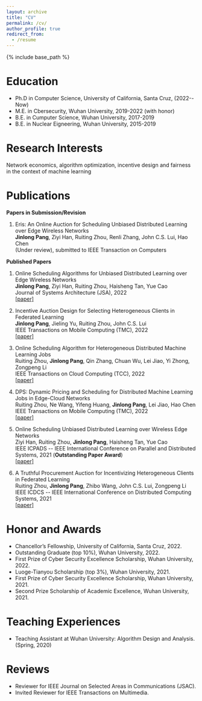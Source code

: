 ```yaml
---
layout: archive
title: "CV"
permalink: /cv/
author_profile: true
redirect_from:
  - /resume
---
```


{% include base_path %}

Education
======
* Ph.D in Computer Science, University of California, Santa Cruz, (2022--Now)
* M.E. in Cbersecurity, Wuhan University, 2019-2022 (with honor)
* B.E. in Cumputer Science, Wuhan University, 2017-2019
* B.E. in Nuclear Eigneering, Wuhan University, 2015-2019


Research Interests
======
Network economics, algorithm optimization, incentive design and fairness in the context of machine learning

Publications
=====
**Papers in Submission/Revision**
1. Eris: An Online Auction for Scheduling Unbiased Distributed Learning over Edge Wireless Networks             
**Jinlong Pang**, Ziyi Han, Ruiting Zhou, Renli Zhang, John C.S. Lui, Hao Chen         
(Under review), submitted to IEEE Transaction on Computers


**Published Papers**
1.  Online Scheduling Algorithms for Unbiased Distributed Learning over Edge Wireless Networks             
**Jinlong Pang**, Ziyi Han, Ruiting Zhou, Haisheng Tan, Yue Cao               
Journal of Systems Architecture (JSA), 2022           
[[paper]](https://www.sciencedirect.com/science/article/abs/pii/S1383762122001837)

2.  Incentive Auction Design for Selecting Heterogeneous Clients in Federated Learning          
**Jinlong Pang**, Jieling Yu, Ruiting Zhou, John C.S. Lui     
IEEE Transactions on Mobile Computing (TMC), 2022     
[[paper]](https://ieeexplore-ieee-org.oca.ucsc.edu/document/9795863)


3.  Online Scheduling Algorithm for Heterogeneous Distributed Machine Learning Jobs          
 Ruiting Zhou, **Jinlong Pang**, Qin Zhang, Chuan Wu, Lei Jiao, Yi Zhong, Zongpeng Li     
IEEE Transactions on Cloud Computing (TCC), 2022     
[[paper]](https://ieeexplore-ieee-org.oca.ucsc.edu/document/9682563)

4.  DPS: Dynamic Pricing and Scheduling for Distributed Machine Learning Jobs in Edge-Cloud Networks          
Ruiting Zhou, Ne Wang, Yifeng Huang, **Jinlong Pang**, Lei Jiao, Hao Chen     
IEEE Transactions on Mobile Computing (TMC), 2022     
[[paper]](https://scholar.google.com/scholar?hl=zh-CN&as_sdt=0%2C5&as_vis=1&q=DPS%3A+Dynamic+Pricing+and+Scheduling+for+Distributed+Machine+Learning+Jobs+in+Edge-Cloud+Networks&btnG=)

5.  Online Scheduling Unbiased Distributed Learning over Wireless Edge Networks          
 Ziyi Han, Ruiting Zhou, **Jinlong Pang**, Haisheng Tan, Yue Cao     
IEEE ICPADS -- IEEE International Conference on Parallel and Distributed Systems, 2021 (**Outstanding Paper Award**)     
[[paper]](https://scholar.google.com/scholar?q=Online+Scheduling+Unbiased+Distributed+Learning+over+Wireless+Edge+Networks&hl=zh-CN&as_sdt=0&as_vis=1&oi=scholart)


6.  A Truthful Procurement Auction for Incentivizing Heterogeneous Clients in Federated Learning          
Ruiting Zhou, **Jinlong Pang**, Zhibo Wang, John C.S. Lui, Zongpeng Li     
IEEE ICDCS -- IEEE International Conference on Distributed Computing Systems, 2021     
[[paper]](https://ieeexplore-ieee-org.oca.ucsc.edu/document/9546466)



Honor and Awards
======
* Chancellor’s Fellowship, University of California, Santa Cruz, 2022.
* Outstanding Graduate (top 10%), Wuhan University, 2022.
* First Prize of Cyber Security Excellence Scholarship, Wuhan University, 2022.
* Luoge-Tianyou Scholarship (top 3%), Wuhan University, 2021.
* First Prize of Cyber Security Excellence Scholarship, Wuhan University, 2021.
* Second Prize Scholarship of Academic Excellence, Wuhan University, 2021.
        
 Teaching Experiences               
 ======
 * Teaching Assistant at Wuhan University: Algorithm Design and Analysis. (Spring, 2020)


Reviews
======
* Reviewer for IEEE Journal on Selected Areas in Communications (JSAC).
* Invited Reviewer for IEEE Transactions on Multimedia.
  




